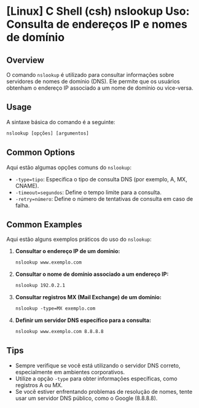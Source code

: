 # [Linux] C Shell (csh) nslookup Uso: Consulta de endereços IP e nomes de domínio

## Overview
O comando `nslookup` é utilizado para consultar informações sobre servidores de nomes de domínio (DNS). Ele permite que os usuários obtenham o endereço IP associado a um nome de domínio ou vice-versa.

## Usage
A sintaxe básica do comando é a seguinte:

```csh
nslookup [opções] [argumentos]
```

## Common Options
Aqui estão algumas opções comuns do `nslookup`:

- `-type=tipo`: Especifica o tipo de consulta DNS (por exemplo, A, MX, CNAME).
- `-timeout=segundos`: Define o tempo limite para a consulta.
- `-retry=número`: Define o número de tentativas de consulta em caso de falha.

## Common Examples
Aqui estão alguns exemplos práticos do uso do `nslookup`:

1. **Consultar o endereço IP de um domínio:**
   ```csh
   nslookup www.exemplo.com
   ```

2. **Consultar o nome de domínio associado a um endereço IP:**
   ```csh
   nslookup 192.0.2.1
   ```

3. **Consultar registros MX (Mail Exchange) de um domínio:**
   ```csh
   nslookup -type=MX exemplo.com
   ```

4. **Definir um servidor DNS específico para a consulta:**
   ```csh
   nslookup www.exemplo.com 8.8.8.8
   ```

## Tips
- Sempre verifique se você está utilizando o servidor DNS correto, especialmente em ambientes corporativos.
- Utilize a opção `-type` para obter informações específicas, como registros A ou MX.
- Se você estiver enfrentando problemas de resolução de nomes, tente usar um servidor DNS público, como o Google (8.8.8.8).